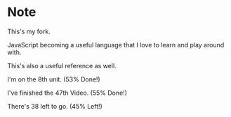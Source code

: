 # Note

This's my fork.

JavaScript becoming a useful language that I love to learn and play around with.

This's also a useful reference as well.

I'm on the 8th unit. (53% Done!)

I've finished the 47th Video. (55% Done!)

There's 38 left to go. (45% Left!)
